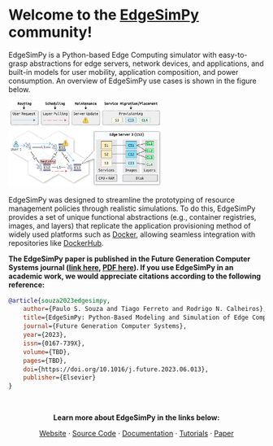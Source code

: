 # Welcome to the [EdgeSimPy](https://edgesimpy.github.io/) community!


EdgeSimPy is a Python-based Edge Computing simulator with easy-to-grasp abstractions for edge servers, network devices, and applications, and built-in models for user mobility, application composition, and power consumption. An overview of EdgeSimPy use cases is shown in the figure below.

<img src="https://raw.githubusercontent.com/EdgeSimPy/edgesimpy/master/docs/assets/edgesimpy-features.jpg" alt="EdgeSimPy Use Cases" width="60%" />



EdgeSimPy was designed to streamline the prototyping of resource management policies through realistic simulations. To do this, EdgeSimPy provides a set of unique functional abstractions (e.g., container registries, images, and layers) that replicate the application provisioning method of widely used platforms such as [Docker](https://www.docker.com/), allowing seamless integration with repositories like [DockerHub](https://hub.docker.com/).

**The EdgeSimPy paper is published in the Future Generation Computer Systems journal ([link here](https://doi.org/10.1016/j.future.2023.06.013), [PDF here](https://github.com/EdgeSimPy/EdgeSimPy/blob/master/docs/assets/EdgeSimPy-Paper-FGCS.pdf)). If you use EdgeSimPy in an academic work, we would appreciate citations according to the following reference:**

```bibtex
@article{souza2023edgesimpy,
    author={Paulo S. Souza and Tiago Ferreto and Rodrigo N. Calheiros},
    title={EdgeSimPy: Python-Based Modeling and Simulation of Edge Computing Resource Management Policies},
    journal={Future Generation Computer Systems},
    year={2023},
    issn={0167-739X},
    volume={TBD},
    pages={TBD},
    doi={https://doi.org/10.1016/j.future.2023.06.013},
    publisher={Elsevier}
}
```

<br>

<p align="center">
    <strong>Learn more about EdgeSimPy in the links below:</strong>
    <p align="center"><a href="https://edgesimpy.github.io/" target="_blank">Website</a> &#183;
    <a href="https://github.com/EdgeSimPy/EdgeSimPy" target="_blank">Source Code</a> &#183;
    <a href="https://edgesimpy.github.io/documentation/" target="_blank">Documentation</a> &#183;
    <a href="https://www.github.com/edgesimpy/edgesimpy-tutorials" target="_blank">Tutorials</a> &#183;
    <a href="https://raw.githubusercontent.com/EdgeSimPy/edgesimpy/master/docs/assets/EdgeSimPy-Paper-FGCS.pdf" target="_blank">Paper</a></p>
</p>
